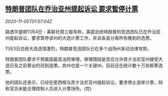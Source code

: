 <!--1604542997000-->
[特朗普团队在乔治亚州提起诉讼 要求暂停计票](https://cn.reuters.com/article/us-vote-trump-georgia-lawsuit-1105-idCNKBS27L05P)
------

<div><i>2020-11-05T01:57:04Z</i></div><p>路透华盛顿11月4日 - 美联社周三报导称，美国总统特朗普的竞选团队已在乔治亚州提起诉讼，要求暂停该州的大选计票工作，并且各县分离所有晚到的选票。</p><p>11月3日总统大选选情激烈，特朗普竞选团队已在多个战场州发动法律攻势。</p><p>特朗普团队要求干预美国最高法院审理，审理围绕是否应允许宾夕法尼亚州接受大选日及之前寄出的迟到选票。宾州也是一个关键州，目前还在统计数十万张邮寄选票。</p><p>他的团队还表示，已经在密西根与宾夕法尼亚州提起诉讼，要求停止选举计票，辩称官员未能合理控制人员进入计票场所。(完)</p>
